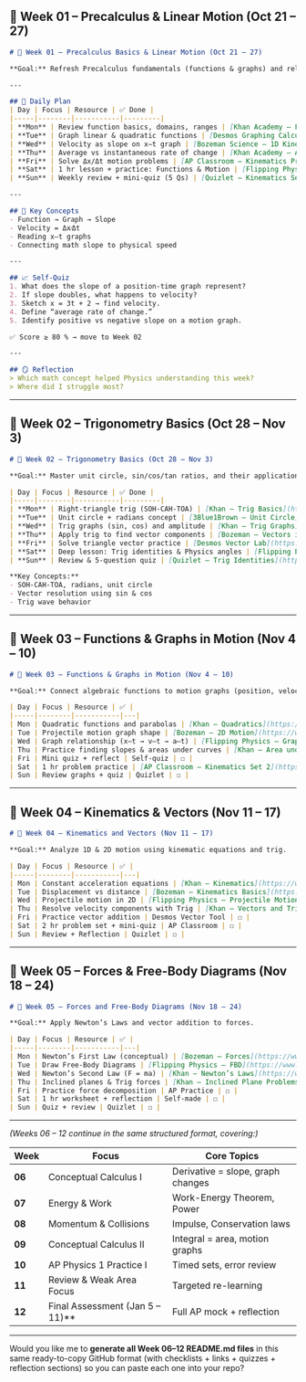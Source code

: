 ## 📁 Week 01 – Precalculus & Linear Motion (Oct 21 – 27)

```markdown
# 📘 Week 01 – Precalculus Basics & Linear Motion (Oct 21 – 27)

**Goal:** Refresh Precalculus fundamentals (functions & graphs) and relate slopes to velocity in Physics.

---

## 🧩 Daily Plan
| Day | Focus | Resource | ✅ Done |
|-----|--------|-----------|---------|
| **Mon** | Review function basics, domains, ranges | [Khan Academy – Functions Intro](https://www.khanacademy.org/math/precalculus) | ☐ |
| **Tue** | Graph linear & quadratic functions | [Desmos Graphing Calculator](https://www.desmos.com/calculator) | ☐ |
| **Wed** | Velocity as slope on x–t graph | [Bozeman Science – 1D Kinematics](https://www.bozemanscience.com/ap-physics-1) | ☐ |
| **Thu** | Average vs instantaneous rate of change | [Khan Academy – Average Rate of Change](https://www.khanacademy.org/math/algebra-home) | ☐ |
| **Fri** | Solve Δx/Δt motion problems | [AP Classroom – Kinematics Practice](https://apclassroom.collegeboard.org/) | ☐ |
| **Sat** | 1 hr lesson + practice: Functions & Motion | [Flipping Physics – Position vs Time Graphs](https://www.youtube.com/c/FlippingPhysics) | ☐ |
| **Sun** | Weekly review + mini-quiz (5 Qs) | [Quizlet – Kinematics Set](https://quizlet.com) | ☐ |

---

## 🧠 Key Concepts
- Function → Graph → Slope  
- Velocity = Δx⁄Δt  
- Reading x–t graphs  
- Connecting math slope to physical speed  

---

## 📈 Self-Quiz
1. What does the slope of a position-time graph represent?  
2. If slope doubles, what happens to velocity?  
3. Sketch x = 3t + 2 → find velocity.  
4. Define “average rate of change.”  
5. Identify positive vs negative slope on a motion graph.  

✅ Score ≥ 80 % → move to Week 02  

---

## 🪞 Reflection
> Which math concept helped Physics understanding this week?  
> Where did I struggle most?  
```

---

## 📁 Week 02 – Trigonometry Basics (Oct 28 – Nov 3)

```markdown
# 📘 Week 02 – Trigonometry Basics (Oct 28 – Nov 3)

**Goal:** Master unit circle, sin/cos/tan ratios, and their applications to vectors & angles in Physics.

| Day | Focus | Resource | ✅ Done |
|-----|--------|-----------|---------|
| **Mon** | Right-triangle trig (SOH-CAH-TOA) | [Khan – Trig Basics](https://www.khanacademy.org/math/trigonometry) | ☐ |
| **Tue** | Unit circle + radians concept | [3Blue1Brown – Unit Circle](https://www.youtube.com/watch?v=t2X1vRqxgY8) | ☐ |
| **Wed** | Trig graphs (sin, cos) and amplitude | [Khan – Trig Graphs](https://www.khanacademy.org/math/trigonometry) | ☐ |
| **Thu** | Apply trig to find vector components | [Bozeman – Vectors in 2D](https://www.bozemanscience.com/ap-physics-1) | ☐ |
| **Fri** | Solve triangle vector practice | [Desmos Vector Lab](https://www.desmos.com/calculator) | ☐ |
| **Sat** | Deep lesson: Trig identities & Physics angles | [Flipping Physics – Projectile Intro](https://www.youtube.com/c/FlippingPhysics) | ☐ |
| **Sun** | Review & 5-question quiz | [Quizlet – Trig Identities](https://quizlet.com) | ☐ |

**Key Concepts:**  
- SOH-CAH-TOA, radians, unit circle  
- Vector resolution using sin & cos  
- Trig wave behavior  
```

---

## 📁 Week 03 – Functions & Graphs in Motion (Nov 4 – 10)

```markdown
# 📘 Week 03 – Functions & Graphs in Motion (Nov 4 – 10)

**Goal:** Connect algebraic functions to motion graphs (position, velocity, acceleration).

| Day | Focus | Resource | ✅ |
|-----|--------|-----------|---|
| Mon | Quadratic functions and parabolas | [Khan – Quadratics](https://www.khanacademy.org/math/algebra-home) | ☐ |
| Tue | Projectile motion graph shape | [Bozeman – 2D Motion](https://www.bozemanscience.com/ap-physics-1) | ☐ |
| Wed | Graph relationship (x–t → v–t → a–t) | [Flipping Physics – Graph Relationships](https://www.youtube.com/c/FlippingPhysics) | ☐ |
| Thu | Practice finding slopes & areas under curves | [Khan – Area under curves intro](https://www.khanacademy.org/math/integral-calculus) | ☐ |
| Fri | Mini quiz + reflect | Self-quiz | ☐ |
| Sat | 1 hr problem practice | [AP Classroom – Kinematics Set 2](https://apclassroom.collegeboard.org/) | ☐ |
| Sun | Review graphs + quiz | Quizlet | ☐ |
```

---

## 📁 Week 04 – Kinematics & Vectors (Nov 11 – 17)

```markdown
# 📘 Week 04 – Kinematics and Vectors (Nov 11 – 17)

**Goal:** Analyze 1D & 2D motion using kinematic equations and trig.

| Day | Focus | Resource | ✅ |
|-----|--------|-----------|---|
| Mon | Constant acceleration equations | [Khan – Kinematics](https://www.khanacademy.org/science/physics/one-dimensional-motion) | ☐ |
| Tue | Displacement vs distance | [Bozeman – Kinematics Basics](https://www.bozemanscience.com/ap-physics-1) | ☐ |
| Wed | Projectile motion in 2D | [Flipping Physics – Projectile Motion](https://www.youtube.com/c/FlippingPhysics) | ☐ |
| Thu | Resolve velocity components with Trig | [Khan – Vectors and Trig](https://www.khanacademy.org/math/trigonometry) | ☐ |
| Fri | Practice vector addition | Desmos Vector Tool | ☐ |
| Sat | 2 hr problem set + mini-quiz | AP Classroom | ☐ |
| Sun | Review + Reflection | Quizlet | ☐ |
```

---

## 📁 Week 05 – Forces & Free-Body Diagrams (Nov 18 – 24)

```markdown
# 📘 Week 05 – Forces and Free-Body Diagrams (Nov 18 – 24)

**Goal:** Apply Newton’s Laws and vector addition to forces.

| Day | Focus | Resource | ✅ |
|-----|--------|-----------|---|
| Mon | Newton’s First Law (conceptual) | [Bozeman – Forces](https://www.bozemanscience.com/ap-physics-1) | ☐ |
| Tue | Draw Free-Body Diagrams | [Flipping Physics – FBD](https://www.youtube.com/c/FlippingPhysics) | ☐ |
| Wed | Newton’s Second Law (F = ma) | [Khan – Newton’s Laws](https://www.khanacademy.org/science/physics/forces-newtons-laws) | ☐ |
| Thu | Inclined planes & Trig forces | [Khan – Inclined Plane Problems](https://www.khanacademy.org/science/physics/forces-newtons-laws) | ☐ |
| Fri | Practice force decomposition | AP Practice | ☐ |
| Sat | 1 hr worksheet + reflection | Self-made | ☐ |
| Sun | Quiz + review | Quizlet | ☐ |
```

---

*(Weeks 06 – 12 continue in the same structured format, covering:)*

| Week   | Focus                           | Core Topics                       |
| ------ | ------------------------------- | --------------------------------- |
| **06** | Conceptual Calculus I           | Derivative = slope, graph changes |
| **07** | Energy & Work                   | Work-Energy Theorem, Power        |
| **08** | Momentum & Collisions           | Impulse, Conservation laws        |
| **09** | Conceptual Calculus II          | Integral = area, motion graphs    |
| **10** | AP Physics 1 Practice I         | Timed sets, error review          |
| **11** | Review & Weak Area Focus        | Targeted re-learning              |
| **12** | Final Assessment (Jan 5 – 11)** | Full AP mock + reflection         |

---

Would you like me to **generate all Week 06–12 README.md files** in this same ready-to-copy GitHub format (with checklists + links + quizzes + reflection sections) so you can paste each one into your repo?
